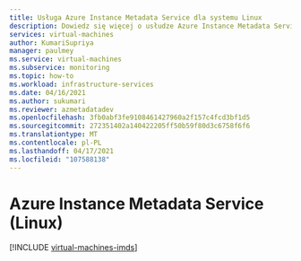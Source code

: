 ```yaml
---
title: Usługa Azure Instance Metadata Service dla systemu Linux
description: Dowiedz się więcej o usłudze Azure Instance Metadata Service oraz o tym, jak zawiera informacje o aktualnie uruchomionych wystąpieniach maszyn wirtualnych w systemie Linux.
services: virtual-machines
author: KumariSupriya
manager: paulmey
ms.service: virtual-machines
ms.subservice: monitoring
ms.topic: how-to
ms.workload: infrastructure-services
ms.date: 04/16/2021
ms.author: sukumari
ms.reviewer: azmetadatadev
ms.openlocfilehash: 3fb0abf3fe9108461427960a2f157c4fcd3bf1d5
ms.sourcegitcommit: 272351402a140422205ff50b59f80d3c6758f6f6
ms.translationtype: MT
ms.contentlocale: pl-PL
ms.lasthandoff: 04/17/2021
ms.locfileid: "107588138"
---
```

# <a name="azure-instance-metadata-service-linux"></a>Azure Instance Metadata Service (Linux)

[!INCLUDE [virtual-machines-imds](../../../includes/virtual-machines-imds.md)]
